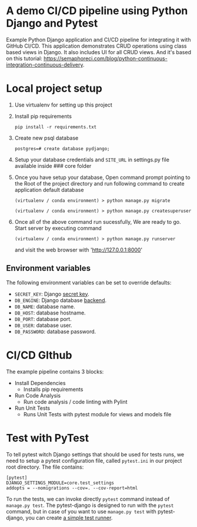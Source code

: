# A demo CI/CD pipeline using Python Django and Pytest

Example Python Django application and CI/CD pipeline for integrating it with GitHub CI/CD.
This application demonstrates CRUD operations using class based views in Django. It also includes UI for all CRUD views.
And it's based on this tutorial: https://semaphoreci.com/blog/python-continuous-integration-continuous-delivery.

# Local project setup

1. Use virtualenv for setting up this project

2. Install pip requirements
   ```
   pip install -r requirements.txt
   ```
3. Create new psql database
   ```
   postgres=# create database pydjango;
   ```
4. Setup your database credentials and `SITE_URL` in settings.py file available inside ### core folder

5. Once you have setup your database, Open command prompt pointing to the Root of the project directory and run following command to create application default database

   ```
   (virtualenv / conda environment) > python manage.py migrate

   (virtualenv / conda environment) > python manage.py createsuperuser
   ```

6. Once all of the above command run sucessfully, We are ready to go. Start server by executing command
   ```
   (virtualenv / conda environment) > python manage.py runserver
   ```
   and visit the web browser with 'http://127.0.0.1:8000'

## Environment variables

The following environment variables can be set to override defaults:

- `SECRET_KEY`: Django [secret key](https://docs.djangoproject.com/en/2.2/ref/settings/#secret-key).
- `DB_ENGINE`: Django database [backend](https://docs.djangoproject.com/en/2.2/ref/databases/).
- `DB_NAME`: database name.
- `DB_HOST`: database hostname.
- `DB_PORT`: database port.
- `DB_USER`: database user.
- `DB_PASSWORD`: database password.

# CI/CD GIthub

The example pipeline contains 3 blocks:

- Install Dependencies
  - Installs pip requirements
- Run Code Analysis
  - Run code analysis / code linting with Pylint
- Run Unit Tests
  - Runs Unit Tests with pytest module for views and models file

# Test with PyTest

To tell pytest witch Django settings that should be used for tests runs, we need to setup a pytest configuration file, called `pytest.ini` in our project root directory. The file contains:

```
[pytest]
DJANGO_SETTINGS_MODULE=core.test_settings
addopts = --nomigrations --cov=. --cov-report=html
```

To run the tests, we can invoke directly `pytest` command instead of `manage.py test`.
The pytest-django is designed to run with the `pytest` command, but in case of you want to use `manage.py test` with pytest-django, you can create [a simple test runner](https://pytest-django.readthedocs.io/en/latest/faq.html#how-can-i-use-manage-py-test-with-pytest-django).
